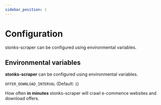 ```yaml
---
sidebar_position: 1
---
```


# Configuration
stonks-scraper can be configured using environmental variables. 

## Environmental variables

**stonks-scraper** can be configured using environmental variables.

`OFFER_DOWNLOAD_INTERVAL` (Default: ```1```)

How often **in minutes** stonks-scraper will crawl e-commence websites and download offers. 